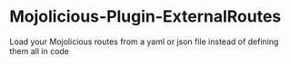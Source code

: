 Mojolicious-Plugin-ExternalRoutes
=================================

Load your Mojolicious routes from a yaml or json file instead of defining them all in code